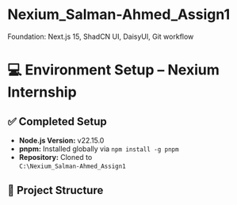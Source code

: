# Nexium_Salman-Ahmed_Assign1
Foundation: Next.js 15, ShadCN UI, DaisyUI, Git workflow

# 💻 Environment Setup – Nexium Internship

## ✅ Completed Setup

- **Node.js Version:** v22.15.0
- **pnpm:** Installed globally via `npm install -g pnpm`
- **Repository:** Cloned to  
  `C:\Nexium_Salman-Ahmed_Assign1`

## 📁 Project Structure
